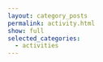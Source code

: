 ```yaml
---
layout: category_posts
permalink: activity.html
show: full
selected_categories:
  - activities
---
```

